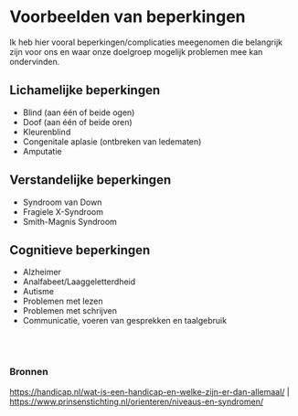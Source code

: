 # Voorbeelden van beperkingen


Ik heb hier vooral beperkingen/complicaties meegenomen die belangrijk zijn voor ons en waar onze doelgroep mogelijk problemen mee kan ondervinden.

## Lichamelijke beperkingen
<ul>
  <li>Blind (aan één of beide ogen)</li>
  <li>Doof (aan één of beide oren) </li>
  <li>Kleurenblind</li>
  <li>Congenitale aplasie (ontbreken van ledematen)</li>
  <li>Amputatie</li>
</ul>


## Verstandelijke beperkingen
<ul>
  <li>Syndroom van Down</li>
  <li>Fragiele X-Syndroom</li>
  <li>Smith-Magnis Syndroom</li>
</ul>

## Cognitieve beperkingen
<ul>
  <li>Alzheimer</li>
  <li>Analfabeet/Laaggeletterdheid</li>
  <li>Autisme</li>
  <li>Problemen met lezen</li>
  <li>Problemen met schrijven</li>
  <li>Communicatie, voeren van gesprekken en taalgebruik</li>
</ul>
<br>
<br>

### Bronnen
https://handicap.nl/wat-is-een-handicap-en-welke-zijn-er-dan-allemaal/ | https://www.prinsenstichting.nl/orienteren/niveaus-en-syndromen/
